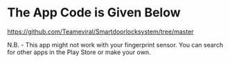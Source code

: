 # The App Code is Given Below

https://github.com/Teameviral/Smartdoorlocksystem/tree/master

N.B. - This app might not work with your fingerprint sensor. You can search for other apps in the Play Store or make your own.
